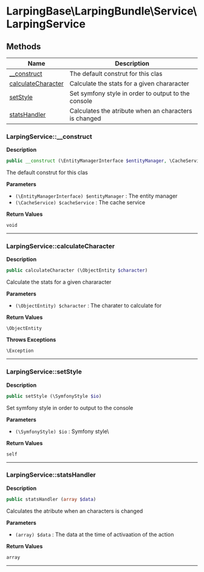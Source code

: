 # LarpingBase\LarpingBundle\Service\LarpingService  







## Methods

| Name | Description |
|------|-------------|
|[__construct](#larpingservice__construct)|The default construt for this clas|
|[calculateCharacter](#larpingservicecalculatecharacter)|Calculate the stats for a given chararacter|
|[setStyle](#larpingservicesetstyle)|Set symfony style in order to output to the console|
|[statsHandler](#larpingservicestatshandler)|Calculates the atribute when an characters is changed|




### LarpingService::__construct  

**Description**

```php
public __construct (\EntityManagerInterface $entityManager, \CacheService $cacheService)
```

The default construt for this clas 

 

**Parameters**

* `(\EntityManagerInterface) $entityManager`
: The entity manager  
* `(\CacheService) $cacheService`
: The cache service  

**Return Values**

`void`


<hr />


### LarpingService::calculateCharacter  

**Description**

```php
public calculateCharacter (\ObjectEntity $character)
```

Calculate the stats for a given chararacter 

 

**Parameters**

* `(\ObjectEntity) $character`
: The charater to calculate for  

**Return Values**

`\ObjectEntity`




**Throws Exceptions**


`\Exception`


<hr />


### LarpingService::setStyle  

**Description**

```php
public setStyle (\SymfonyStyle $io)
```

Set symfony style in order to output to the console 

 

**Parameters**

* `(\SymfonyStyle) $io`
: Symfony style\  

**Return Values**

`self`




<hr />


### LarpingService::statsHandler  

**Description**

```php
public statsHandler (array $data)
```

Calculates the atribute when an characters is changed 

 

**Parameters**

* `(array) $data`
: The data at the time of activaation of the action  

**Return Values**

`array`




<hr />

